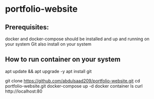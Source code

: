 # portfolio-website

## Prerequisites:
docker and docker-compose should be installed and up and running on your system
Git also install on your system

## How to run container on your system
apt update && apt upgrade -y
apt install git


git clone https://github.com/abdulsaad209/portfolio-website.git
cd portfolio-website.git
docker-compose up -d
docker container ls
curl http://localhost:80 
